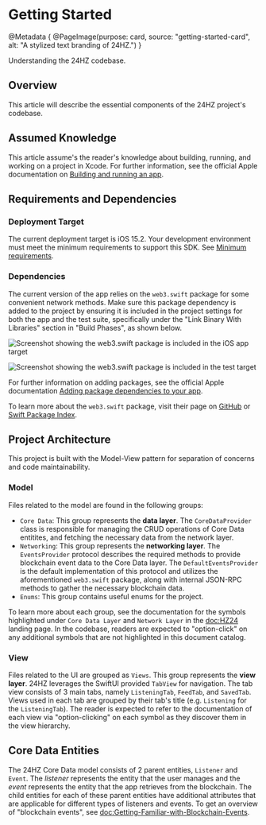 # Getting Started

@Metadata {
    @PageImage(purpose: card, source: "getting-started-card", alt: "A stylized text branding of 24HZ.")
}

Understanding the 24HZ codebase.

## Overview

This article will describe the essential components of the 24HZ project's codebase.

## Assumed Knowledge

This article assume's the reader's knowledge about building, running, and working on a project in Xcode. For further information, see the official Apple documentation on [Building and running an app](https://developer.apple.com/documentation/xcode/building-and-running-an-app).

## Requirements and Dependencies

### Deployment Target

The current deployment target is iOS 15.2. Your development environment must meet the minimum requirements to support this SDK. See [Minimum requirements](https://developer.apple.com/support/xcode#minimum-requirements).

### Dependencies

The current version of the app relies on the `web3.swift` package for some convenient network methods. Make sure this package dependency is added to the project by ensuring it is included in the project settings for both the app and the test suite, specifically under the "Link Binary With Libraries" section in "Build Phases", as shown below.

![Screenshot showing the web3.swift package is included in the iOS app target](web3-package-app.png)

![Screenshot showing the web3.swift package is included in the test target](web3-package-test-suite.png)

For further information on adding packages, see the official Apple documentation [Adding package dependencies to your app](https://developer.apple.com/documentation/xcode/adding-package-dependencies-to-your-app).

To learn more about the `web3.swift` package, visit their page on [GitHub](https://github.com/argentlabs/web3.swift) or 
[Swift Package Index](https://swiftpackageindex.com/argentlabs/web3.swift).

## Project Architecture

This project is built with the Model-View pattern for separation of concerns and code maintainability.

### Model

Files related to the model are found in the following groups:
- `Core Data`: This group represents the **data layer**. The ``CoreDataProvider`` class is responsible for managing the CRUD operations of Core Data entitites, and fetching the necessary data from the network layer.
- `Networking`: This group represents the **networking layer**. The ``EventsProvider`` protocol describes the required methods to provide blockchain event data to the Core Data layer. The ``DefaultEventsProvider`` is the default implementation of this protocol and utilizes the aforementioned `web3.swift` package, along with internal JSON-RPC methods to gather the necessary blockchain data.
- `Enums`: This group contains useful enums for the project.

To learn more about each group, see the documentation for the symbols highlighted under `Core Data Layer` and `Network Layer` in the <doc:HZ24> landing page. In the codebase, readers are expected to "option-click" on any additional symbols that are not highlighted in this document catalog.

### View

Files related to the UI are grouped as `Views`. This group represents the **view layer**. 24HZ leverages the SwiftUI provided `TabView` for navigation. The tab view consists of 3 main tabs, namely ``ListeningTab``, ``FeedTab``, and ``SavedTab``. Views used in each tab are grouped by their tab's title (e.g. `Listening` for the ``ListeningTab``). The reader is expected to refer to the documentation of each view via "option-clicking" on each symbol as they discover them in the view hierarchy. 

## Core Data Entities

The 24HZ Core Data model consists of 2 parent entities, ``Listener`` and ``Event``. The _listener_ represents the entity that the user manages and the _event_ represents the entity that the app retrieves from the blockchain. The child entities for each of these parent entities have additional attributes that are applicable for different types of listeners and events. To get an overview of "blockchain events", see <doc:Getting-Familiar-with-Blockchain-Events>. 
